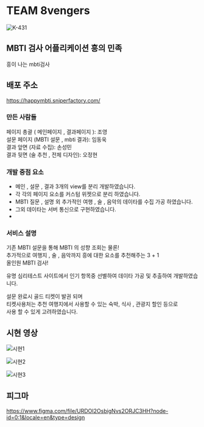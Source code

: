 # TEAM 8vengers

![K-431](https://github.com/gitjoyoung/8vengers/assets/126527025/41280c12-20f7-41c3-a641-73926f59695e)

## MBTI 검사 어플리케이션 흥의 민족
흥이 나는 mbti검사 

## 배포 주소
https://happymbti.sniperfactory.com/

### 만든 사람들

페이지 총괄 ( 메인페이지 , 결과페이지 ): 조영<br>
설문 페이지 (MBTI 설문 , mbti 결과): 임동욱<br>
결과 앞면 (자료 수집): 손성민<br>
결과 뒷면 (술 추천 , 전체 디자인): 오정현<br>

### 개발 중점 요소

- 메인 , 설문 , 결과 3개의 view를 분리 개발하였습니다.
- 각 각의 페이지 요소를 커스텀 위젯으로 분리 하였습니다.
- MBTI 질문 , 설명 외 추가적인 여행 , 술 , 음악의 데이타를 수집 가공 하였습니다.
- 그외 데이타는 서버 통신으로 구현하였습니다.
- 
### 서비스 설명

기존 MBTI 설문을 통해 MBTI 의 성향 조회는 물론! <br>
추가적으로 여행지 , 술 , 음악까지 흥에 대한 요소를 추천해주는 3 + 1 <br>
올인원 MBTI 검사!<br>

유명 심리테스트 사이트에서 인기 항목중 선별하여 데이타 가공 및 추출하여 개발하였습니다.<br>

설문 완료시 골드 티켓이 발권 되며 <br>
티켓사용처는 추천 여행지에서 사용할 수 있는 숙박, 식사 , 관광지 할인 등으로<br>
사용 할 수 있게 고려하였습니다.<br>

## 시현 영상
![시현1](https://github.com/happy-tribe-MBTI-project-flutter/happy-tribe-MBTI/assets/126527025/1be58434-674a-41cf-97d7-f1bf99950d9c)
  
![시현2](https://github.com/happy-tribe-MBTI-project-flutter/happy-tribe-MBTI/assets/126527025/6a52e36e-aa08-4344-842d-7ee19f8c2ccd)

![시현3](https://github.com/happy-tribe-MBTI-project-flutter/happy-tribe-MBTI/assets/126527025/48fb987e-d075-4477-a7fb-33d955acaf29)

## 피그마
https://www.figma.com/file/URDOI2OsbigNvs2ORJC3HH?node-id=0:1&locale=en&type=design


